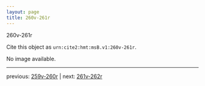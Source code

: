 ```yaml
---
layout: page
title: 260v-261r
---
```


260v-261r

Cite this object as `urn:cite2:hmt:msB.v1:260v-261r`.

No image available. 



---

previous: [259v-260r](../259v-260r/) | next: [261v-262r](../261v-262r/)